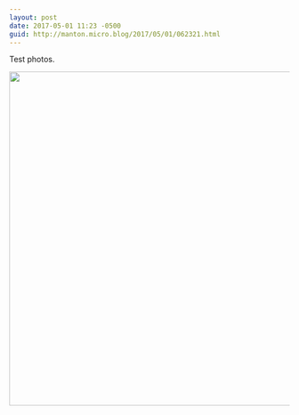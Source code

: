 ```yaml
---
layout: post
date: 2017-05-01 11:23 -0500
guid: http://manton.micro.blog/2017/05/01/062321.html
---
```

Test photos.

<img src="http://manton.micro.blog/uploads/2017/d1cfbe6cba.jpg" width="600" height="600" style="height: auto" />
